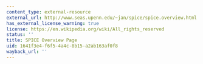 ```yaml
---
content_type: external-resource
external_url: http://www.seas.upenn.edu/~jan/spice/spice.overview.html
has_external_license_warning: true
license: https://en.wikipedia.org/wiki/All_rights_reserved
status: ''
title: SPICE Overview Page
uid: 1641f3e4-f6f5-4a4c-8b15-a2ab163af0f8
wayback_url: ''
---
```

